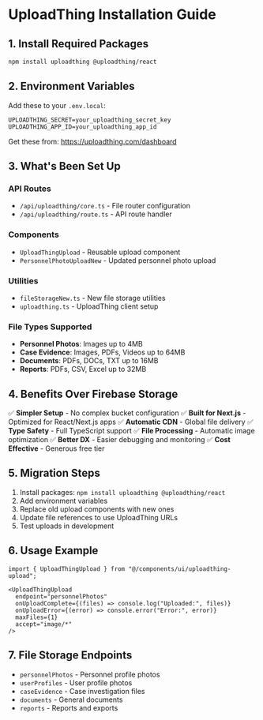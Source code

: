 # UploadThing Installation Guide

## 1. Install Required Packages

```bash
npm install uploadthing @uploadthing/react
```

## 2. Environment Variables

Add these to your `.env.local`:

```env
UPLOADTHING_SECRET=your_uploadthing_secret_key
UPLOADTHING_APP_ID=your_uploadthing_app_id
```

Get these from: https://uploadthing.com/dashboard

## 3. What's Been Set Up

### API Routes
- `/api/uploadthing/core.ts` - File router configuration
- `/api/uploadthing/route.ts` - API route handler

### Components
- `UploadThingUpload` - Reusable upload component
- `PersonnelPhotoUploadNew` - Updated personnel photo upload

### Utilities
- `fileStorageNew.ts` - New file storage utilities
- `uploadthing.ts` - UploadThing client setup

### File Types Supported
- **Personnel Photos**: Images up to 4MB
- **Case Evidence**: Images, PDFs, Videos up to 64MB
- **Documents**: PDFs, DOCs, TXT up to 16MB
- **Reports**: PDFs, CSV, Excel up to 32MB

## 4. Benefits Over Firebase Storage

✅ **Simpler Setup** - No complex bucket configuration
✅ **Built for Next.js** - Optimized for React/Next.js apps
✅ **Automatic CDN** - Global file delivery
✅ **Type Safety** - Full TypeScript support
✅ **File Processing** - Automatic image optimization
✅ **Better DX** - Easier debugging and monitoring
✅ **Cost Effective** - Generous free tier

## 5. Migration Steps

1. Install packages: `npm install uploadthing @uploadthing/react`
2. Add environment variables
3. Replace old upload components with new ones
4. Update file references to use UploadThing URLs
5. Test uploads in development

## 6. Usage Example

```tsx
import { UploadThingUpload } from "@/components/ui/uploadthing-upload";

<UploadThingUpload
  endpoint="personnelPhotos"
  onUploadComplete={(files) => console.log("Uploaded:", files)}
  onUploadError={(error) => console.error("Error:", error)}
  maxFiles={1}
  accept="image/*"
/>
```

## 7. File Storage Endpoints

- `personnelPhotos` - Personnel profile photos
- `userProfiles` - User profile photos  
- `caseEvidence` - Case investigation files
- `documents` - General documents
- `reports` - Reports and exports

